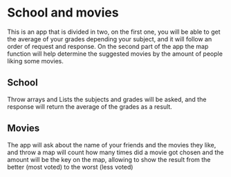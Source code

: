 # School and movies
This is an app that is divided in two, on the first one, you will be able to get the average of your grades depending your subject, and it will follow an order of request and response.
On the second part of the app the map function will help determine the suggested movies by the amount of people liking some movies.
## School 
Throw arrays and Lists the subjects and grades will be asked, and the response will return the average of the grades as a result.
## Movies
The app will ask about the name of your friends and the movies they like, and throw a map will count how many times did a movie got chosen and the amount will be the key on the map, allowing to show the result from the better (most voted) to the worst (less voted)
